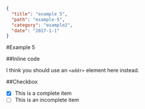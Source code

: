 ```json
{
  "title": "example 5",
  "path": "example-5",
  "category": "example2",
  "date": "2017-1-1"
}
```

#Example 5

##Inline code

I think you should use an
`<addr>` element here instead.

##Checkbox
- [x] This is a complete item
- [ ] This is an incomplete item